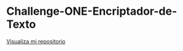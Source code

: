 # Challenge-ONE-Encriptador-de-Texto

<a href="https://verivniversvm.github.io/Challenge-ONE-Encriptador-de-Texto/">Visualiza mi repositorio</a>
